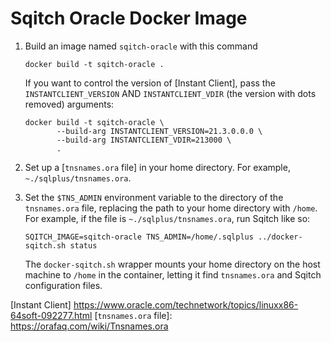 Sqitch Oracle Docker Image
==========================

1.  Build an image named `sqitch-oracle` with this command

        docker build -t sqitch-oracle .

    If you want to control the version of [Instant Client], pass the
    `INSTANTCLIENT_VERSION` AND `INSTANTCLIENT_VDIR` (the version with dots
    removed) arguments:

        docker build -t sqitch-oracle \
               --build-arg INSTANTCLIENT_VERSION=21.3.0.0.0 \
               --build-arg INSTANTCLIENT_VDIR=213000 \
               .

2.  Set up a [`tnsnames.ora` file] in your home directory. For example,
    `~./sqlplus/tnsnames.ora`.

3.  Set the `$TNS_ADMIN` environment variable to the directory of the `tnsnames.ora`
    file, replacing the path to your home directory with `/home`. For example, if
    the file is `~./sqlplus/tnsnames.ora`, run Sqitch like so:

        SQITCH_IMAGE=sqitch-oracle TNS_ADMIN=/home/.sqlplus ../docker-sqitch.sh status

    The `docker-sqitch.sh` wrapper mounts your home directory on the host
    machine to `/home` in the container, letting it find `tnsnames.ora` and
    Sqitch configuration files.

  [Instant Client] https://www.oracle.com/technetwork/topics/linuxx86-64soft-092277.html
  [`tnsnames.ora` file]: https://orafaq.com/wiki/Tnsnames.ora
